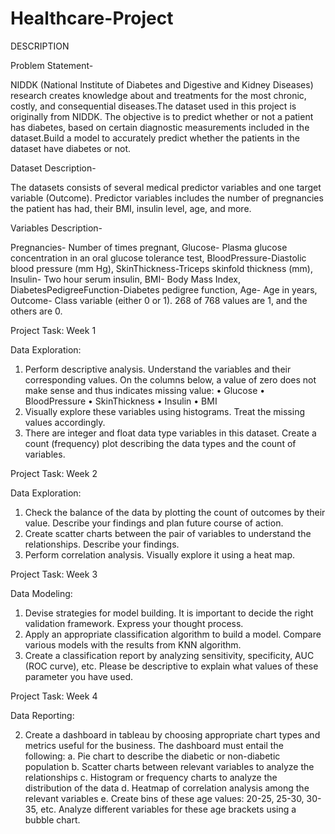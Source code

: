 # Healthcare-Project

DESCRIPTION

Problem Statement-

NIDDK (National Institute of Diabetes and Digestive and Kidney Diseases) research creates knowledge about and treatments for the most chronic, costly, and consequential diseases.The dataset used in this project is originally from NIDDK. The objective is to predict whether or not a patient has diabetes, based on certain diagnostic measurements included in the dataset.Build a model to accurately predict whether the patients in the dataset have diabetes or not.

Dataset Description-

The datasets consists of several medical predictor variables and one target variable (Outcome). Predictor variables includes the number of pregnancies the patient has had, their BMI, insulin level, age, and more.
 
Variables	Description-

Pregnancies-  Number of times pregnant, 
Glucose-      Plasma glucose concentration in an oral glucose tolerance test, 
BloodPressure-Diastolic blood pressure (mm Hg), 
SkinThickness-Triceps skinfold thickness (mm), 
Insulin-      Two hour serum insulin, 
BMI-          Body Mass Index, 
DiabetesPedigreeFunction-Diabetes pedigree function, 
Age-          Age in years, 
Outcome-      Class variable (either 0 or 1). 268 of 768 values are 1, and the others are 0. 

Project Task: Week 1

Data Exploration:

1. Perform descriptive analysis. Understand the variables and their corresponding values. On the columns below, a value of zero does not make sense and thus indicates missing value:
• Glucose
• BloodPressure
• SkinThickness
• Insulin
• BMI
2. Visually explore these variables using histograms. Treat the missing values accordingly.
3. There are integer and float data type variables in this dataset. Create a count (frequency) plot describing the data types and the count of variables. 

Project Task: Week 2

Data Exploration:

1. Check the balance of the data by plotting the count of outcomes by their value. Describe your findings and plan future course of action.
2. Create scatter charts between the pair of variables to understand the relationships. Describe your findings.
3. Perform correlation analysis. Visually explore it using a heat map.
 
Project Task: Week 3

Data Modeling:

1. Devise strategies for model building. It is important to decide the right validation framework. Express your thought process.
2. Apply an appropriate classification algorithm to build a model. Compare various models with the results from KNN algorithm.
3. Create a classification report by analyzing sensitivity, specificity, AUC (ROC curve), etc. Please be descriptive to explain what values of these parameter you have used.
 
Project Task: Week 4

Data Reporting:

2. Create a dashboard in tableau by choosing appropriate chart types and metrics useful for the business. The dashboard must entail the following:
a. Pie chart to describe the diabetic or non-diabetic population
b. Scatter charts between relevant variables to analyze the relationships
c. Histogram or frequency charts to analyze the distribution of the data
d. Heatmap of correlation analysis among the relevant variables
e. Create bins of these age values: 20-25, 25-30, 30-35, etc. Analyze different variables for these age brackets using a bubble chart.
 


